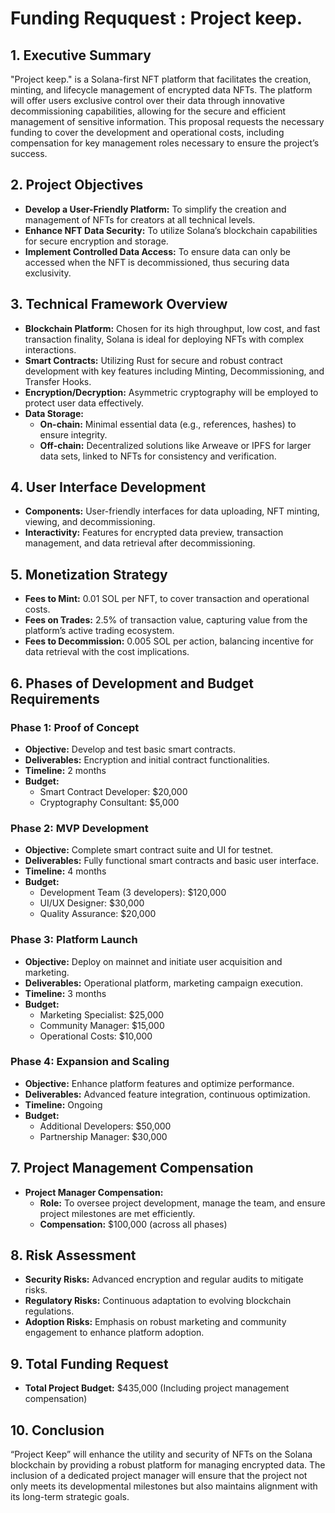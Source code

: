 # Funding Reququest : Project keep.

## 1. Executive Summary

"Project keep." is a Solana-first NFT platform that facilitates the creation, minting, and lifecycle management of encrypted data NFTs. The platform will offer users exclusive control over their data through innovative decommissioning capabilities, allowing for the secure and efficient management of sensitive information. This proposal requests the necessary funding to cover the development and operational costs, including compensation for key management roles necessary to ensure the project’s success.

## 2. Project Objectives

- **Develop a User-Friendly Platform:** To simplify the creation and management of NFTs for creators at all technical levels.
- **Enhance NFT Data Security:** To utilize Solana’s blockchain capabilities for secure encryption and storage.
- **Implement Controlled Data Access:** To ensure data can only be accessed when the NFT is decommissioned, thus securing data exclusivity.

## 3. Technical Framework Overview

- **Blockchain Platform:** Chosen for its high throughput, low cost, and fast transaction finality, Solana is ideal for deploying NFTs with complex interactions.
- **Smart Contracts:** Utilizing Rust for secure and robust contract development with key features including Minting, Decommissioning, and Transfer Hooks.
- **Encryption/Decryption:** Asymmetric cryptography will be employed to protect user data effectively.
- **Data Storage:**
  - **On-chain:** Minimal essential data (e.g., references, hashes) to ensure integrity.
  - **Off-chain:** Decentralized solutions like Arweave or IPFS for larger data sets, linked to NFTs for consistency and verification.

## 4. User Interface Development

- **Components:** User-friendly interfaces for data uploading, NFT minting, viewing, and decommissioning.
- **Interactivity:** Features for encrypted data preview, transaction management, and data retrieval after decommissioning.

## 5. Monetization Strategy

- **Fees to Mint:** 0.01 SOL per NFT, to cover transaction and operational costs.
- **Fees on Trades:** 2.5% of transaction value, capturing value from the platform’s active trading ecosystem.
- **Fees to Decommission:** 0.005 SOL per action, balancing incentive for data retrieval with the cost implications.

## 6. Phases of Development and Budget Requirements

### Phase 1: Proof of Concept

- **Objective:** Develop and test basic smart contracts.
- **Deliverables:** Encryption and initial contract functionalities.
- **Timeline:** 2 months
- **Budget:**
  - Smart Contract Developer: $20,000
  - Cryptography Consultant: $5,000

### Phase 2: MVP Development

- **Objective:** Complete smart contract suite and UI for testnet.
- **Deliverables:** Fully functional smart contracts and basic user interface.
- **Timeline:** 4 months
- **Budget:**
  - Development Team (3 developers): $120,000
  - UI/UX Designer: $30,000
  - Quality Assurance: $20,000

### Phase 3: Platform Launch

- **Objective:** Deploy on mainnet and initiate user acquisition and marketing.
- **Deliverables:** Operational platform, marketing campaign execution.
- **Timeline:** 3 months
- **Budget:**
  - Marketing Specialist: $25,000
  - Community Manager: $15,000
  - Operational Costs: $10,000

### Phase 4: Expansion and Scaling

- **Objective:** Enhance platform features and optimize performance.
- **Deliverables:** Advanced feature integration, continuous optimization.
- **Timeline:** Ongoing
- **Budget:**
  - Additional Developers: $50,000
  - Partnership Manager: $30,000

## 7. Project Management Compensation

- **Project Manager Compensation:**
  - **Role:** To oversee project development, manage the team, and ensure project milestones are met efficiently.
  - **Compensation:** $100,000 (across all phases)

## 8. Risk Assessment

- **Security Risks:** Advanced encryption and regular audits to mitigate risks.
- **Regulatory Risks:** Continuous adaptation to evolving blockchain regulations.
- **Adoption Risks:** Emphasis on robust marketing and community engagement to enhance platform adoption.

## 9. Total Funding Request

- **Total Project Budget:** $435,000 (Including project management compensation)

## 10. Conclusion

“Project Keep” will enhance the utility and security of NFTs on the Solana blockchain by providing a robust platform for managing encrypted data. The inclusion of a dedicated project manager will ensure that the project not only meets its developmental milestones but also maintains alignment with its long-term strategic goals.
